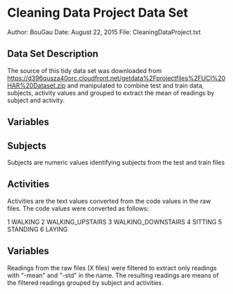 # Cleaning Data Project Data Set

Author:		BouGau
Date:		August 22, 2015
File: 		CleaningDataProject.txt

## Data Set Description

The source of this tidy data set was downloaded from https://d396qusza40orc.cloudfront.net/getdata%2Fprojectfiles%2FUCI%20HAR%20Dataset.zip 
and manipulated to combine test and train data, subjects, activity values and grouped to extract the mean of readings by subject and activity.

## Variables

## Subjects

Subjects are numeric values identifying subjects from the test and train files

## Activities

Activities are the text values converted from the code values in the raw files.   The code values were converted as follows:

1 WALKING
2 WALKING_UPSTAIRS
3 WALKING_DOWNSTAIRS
4 SITTING
5 STANDING
6 LAYING 

## Variables

Readings from the raw files (X files) were filtered to extract only readings with "-mean" and "-std" in the name.  The resulting readings are means of the filtered readings grouped by subject and activities. 
